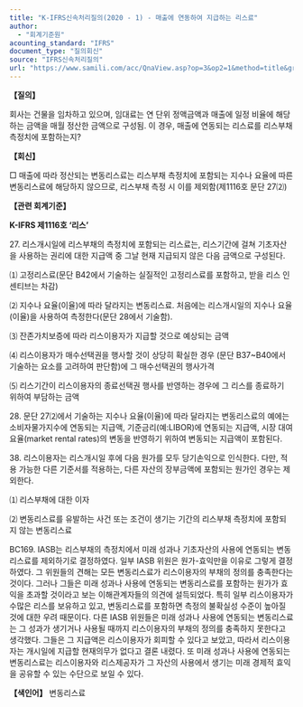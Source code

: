 ```yaml
---
title: "K-IFRS신속처리질의(2020 - 1) - 매출에 연동하여 지급하는 리스료"
author:
  - "회계기준원"
acounting_standard: "IFRS"
document_type: "질의회신"
source: "IFRS신속처리질의"
url: "https://www.samili.com/acc/QnaView.asp?op=3&op2=1&method=title&group=2124-15;1&orgcode=3&searchword=&page=34&code=K%2DIFRS%EC%8B%A0%EC%86%8D%EC%B2%98%EB%A6%AC%EC%A7%88%EC%9D%98%2D1%3A202001"
---
```

**【질의】**

  

회사는 건물을 임차하고 있으며, 임대료는 연 단위 정액금액과 매출에 일정 비율에 해당하는 금액을 매월 정산한 금액으로 구성됨. 이 경우, 매출에 연동되는 리스료를 리스부채 측정치에 포함하는지?

  
  

**【회신】**

  

□ 매출에 따라 정산되는 변동리스료는 리스부채 측정치에 포함되는 지수나 요율에 따른 변동리스료에 해당하지 않으므로, 리스부채 측정 시 이를 제외함(제1116호 문단 27⑵)

  
  

**【관련 회계기준】**

  

**K-IFRS 제1116호 ‘리스’**

  

27\. 리스개시일에 리스부채의 측정치에 포함되는 리스료는, 리스기간에 걸쳐 기초자산을 사용하는 권리에 대한 지급액 중 그날 현재 지급되지 않은 다음 금액으로 구성된다.

⑴ 고정리스료(문단 B42에서 기술하는 실질적인 고정리스료를 포함하고, 받을 리스 인센티브는 차감)

⑵ 지수나 요율(이율)에 따라 달라지는 변동리스료. 처음에는 리스개시일의 지수나 요율(이율)을 사용하여 측정한다(문단 28에서 기술함).

⑶ 잔존가치보증에 따라 리스이용자가 지급할 것으로 예상되는 금액

⑷ 리스이용자가 매수선택권을 행사할 것이 상당히 확실한 경우 (문단 B37~B40에서 기술하는 요소를 고려하여 판단함)에 그 매수선택권의 행사가격

⑸ 리스기간이 리스이용자의 종료선택권 행사를 반영하는 경우에 그 리스를 종료하기 위하여 부담하는 금액

  

28\. 문단 27⑵에서 기술하는 지수나 요율(이율)에 따라 달라지는 변동리스료의 예에는 소비자물가지수에 연동되는 지급액, 기준금리(예:LIBOR)에 연동되는 지급액, 시장 대여요율(market rental rates)의 변동을 반영하기 위하여 변동되는 지급액이 포함된다.

  

38\. 리스이용자는 리스개시일 후에 다음 원가를 모두 당기손익으로 인식한다. 다만, 적용 가능한 다른 기준서를 적용하는, 다른 자산의 장부금액에 포함되는 원가인 경우는 제외한다.

⑴ 리스부채에 대한 이자

⑵ 변동리스료를 유발하는 사건 또는 조건이 생기는 기간의 리스부채 측정치에 포함되지 않는 변동리스료

  

BC169. IASB는 리스부채의 측정치에서 미래 성과나 기초자산의 사용에 연동되는 변동리스료를 제외하기로 결정하였다. 일부 IASB 위원은 원가-효익만을 이유로 그렇게 결정하였다. 그 위원들의 견해는 모든 변동리스료가 리스이용자의 부채의 정의를 충족한다는 것이다. 그러나 그들은 미래 성과나 사용에 연동되는 변동리스료를 포함하는 원가가 효익을 초과할 것이라고 보는 이해관계자들의 의견에 설득되었다. 특히 일부 리스이용자가 수많은 리스를 보유하고 있고, 변동리스료를 포함하면 측정의 불확실성 수준이 높아질 것에 대한 우려 때문이다. 다른 IASB 위원들은 미래 성과나 사용에 연동되는 변동리스료는 그 성과가 생기거나 사용될 때까지 리스이용자의 부채의 정의를 충족하지 못한다고 생각했다. 그들은 그 지급액은 리스이용자가 회피할 수 있다고 보았고, 따라서 리스이용자는 개시일에 지급할 현재의무가 없다고 결론 내렸다. 또 미래 성과나 사용에 연동되는 변동리스료는 리스이용자와 리스제공자가 그 자산의 사용에서 생기는 미래 경제적 효익을 공유할 수 있는 수단으로 보일 수 있다.

  
  

**【색인어】** 변동리스료

